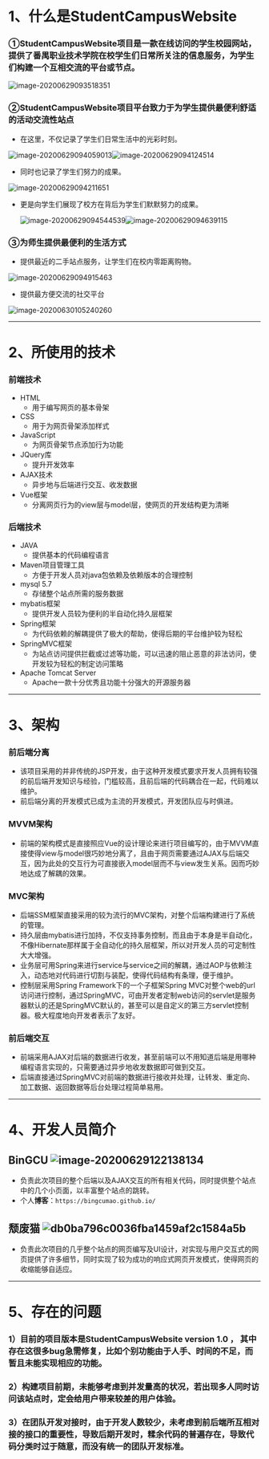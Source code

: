 # 1、什么是StudentCampusWebsite

### ①StudentCampusWebsite项目是一款在线访问的学生校园网站，提供了番禺职业技术学院在校学生们日常所关注的信息服务，为学生们构建一个互相交流的平台或节点。

![image-20200629093518351](README/image-20200629093518351.png)

### ②StudentCampusWebsite项目平台致力于为学生提供最便利舒适的活动交流性站点

- 在这里，不仅记录了学生们日常生活中的光彩时刻。

![image-20200629094059013](README/image-20200629094059013.png)![image-20200629094124514](README/image-20200629094124514.png)



- 同时也记录了学生们努力的成果。



![image-20200629094211651](README/image-20200629094211651.png)

- 更是向学生们展现了校方在背后为学生们默默努力的成果。

  ![image-20200629094544539](README/image-20200629094544539.png)![image-20200629094639115](README/image-20200629094639115.png)



### ③为师生提供最便利的生活方式

- 提供最近的二手站点服务，让学生们在校内零距离购物。

![image-20200629094915463](README/image-20200629094915463.png)

- 提供最方便交流的社交平台

![image-20200630105240260](README/image-20200630105240260.png)

---

# 2、所使用的技术

### 前端技术

- HTML
  - 用于编写网页的基本骨架
- CSS
  - 用于为网页骨架添加样式
- JavaScript
  - 为网页骨架节点添加行为功能
- JQuery库
  - 提升开发效率
- AJAX技术
  - 异步地与后端进行交互、收发数据
- Vue框架
  - 分离网页行为的view层与model层，使网页的开发结构更为清晰



### 后端技术

- JAVA
  - 提供基本的代码编程语言
- Maven项目管理工具
  - 方便于开发人员对java包依赖及依赖版本的合理控制
- mysql 5.7
  - 存储整个站点所需的服务数据
- mybatis框架
  - 提供开发人员较为便利的半自动化持久层框架
- Spring框架
  - 为代码依赖的解耦提供了极大的帮助，使得后期的平台维护较为轻松
- SpringMVC框架
  - 为站点访问提供拦截或过滤等功能，可以迅速的阻止恶意的非法访问，使开发较为轻松的制定访问策略
- Apache Tomcat Server
  - Apache一款十分优秀且功能十分强大的开源服务器

---

# 3、架构

### 前后端分离

- 该项目采用的并非传统的JSP开发，由于这种开发模式要求开发人员拥有较强的前后端开发知识与经验，门槛较高，且前后端的代码耦合在一起，代码难以维护。
- 前后端分离的开发模式已成为主流的开发模式，开发团队应与时俱进。

### MVVM架构

- 前端的架构模式是直接照应Vue的设计理论来进行项目编写的，由于MVVM直接使得view与model很巧妙地分离了，且由于网页需要通过AJAX与后端交互，因为此处的交互行为可直接嵌入model层而不与view发生关系。因而巧妙地达成了解耦的效果。

### MVC架构

- 后端SSM框架直接采用的较为流行的MVC架构，对整个后端构建进行了系统的管理。
- 持久层由mybatis进行加持，不仅支持事务控制，而且由于本身是半自动化，不像Hibernate那样属于全自动化的持久层框架，所以对开发人员的可定制性大大增强。
- 业务层可用Spring来进行service与service之间的解耦，通过AOP与依赖注入，动态地对代码进行切割与装配，使得代码结构有条理，便于维护。
- 控制层采用Spring Framework下的一个子框架Spring MVC对整个web的url访问进行控制，通过SpringMVC，可由开发者定制web访问的servlet是服务器默认的还是SpringMVC默认的，甚至可以是自定义的第三方servlet控制器。极大程度地向开发者表示了友好。

### 前后端交互

- 前端采用AJAX对后端的数据进行收发，甚至前端可以不用知道后端是用哪种编程语言实现的，只需要通过异步地收发数据即可做到交互。
- 后端直接通过SpringMVC对前端的数据进行接收并处理，让转发、重定向、加工数据、返回数据等后台处理过程简单易用。

---

# 4、开发人员简介

## BinGCU							![image-20200629122138134](README/image-20200629122138134.png)

- 负责此次项目的整个后端以及AJAX交互的所有相关代码，同时提供整个站点中的几个小页面，以丰富整个站点的跳转。
- 个人**博客**：`https://bingcumao.github.io/`



## 颓废猫							![db0ba796c0036fba1459af2c1584a5b](README/db0ba796c0036fba1459af2c1584a5b.png)

- 负责此次项目的几乎整个站点的网页编写及UI设计，对实现与用户交互式的网页提供了许多细节，同时实现了较为成功的响应式网页开发模式，使得网页的收缩能够自适应。

---

# 5、存在的问题

### 1）目前的项目版本是StudentCampusWebsite version 1.0 ， 其中存在这很多bug急需修复，比如个别功能由于人手、时间的不足，而暂且未能实现相应的功能。

### 2）构建项目前期，未能够考虑到并发量高的状况，若出现多人同时访问该站点时，定会给用户带来较差的用户体验。

### 3）在团队开发对接时，由于开发人数较少，未考虑到前后端所互相对接的接口的重要性，导致后期开发时，糅余代码的普遍存在，导致代码分类时过于随意，而没有统一的团队开发标准。





















